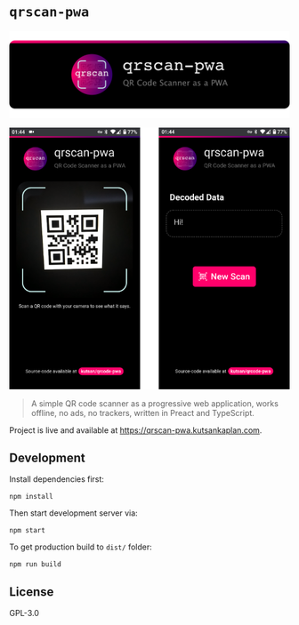 # `qrscan-pwa`

![banner](https://raw.githubusercontent.com/kutsan/qrscan-pwa/master/.github/banner.png)

<p align="center">
  <img alt="screenshots" src="https://raw.githubusercontent.com/kutsan/qrscan-pwa/master/.github/screenshots.png">
</p>

> A simple QR code scanner as a progressive web application, works offline, no ads, no trackers, written in Preact and TypeScript.

Project is live and available at https://qrscan-pwa.kutsankaplan.com.

## Development

Install dependencies first:

```
npm install
```

Then start development server via:

```
npm start
```

To get production build to `dist/` folder:

```
npm run build
```

## License

GPL-3.0
